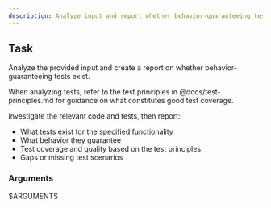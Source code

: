 ```yaml
---
description: Analyze input and report whether behavior-guaranteeing tests are present
---
```


## Task
Analyze the provided input and create a report on whether behavior-guaranteeing tests exist.

When analyzing tests, refer to the test principles in @docs/test-principles.md for guidance on what constitutes good test coverage.

Investigate the relevant code and tests, then report:
- What tests exist for the specified functionality
- What behavior they guarantee
- Test coverage and quality based on the test principles
- Gaps or missing test scenarios

### Arguments
$ARGUMENTS